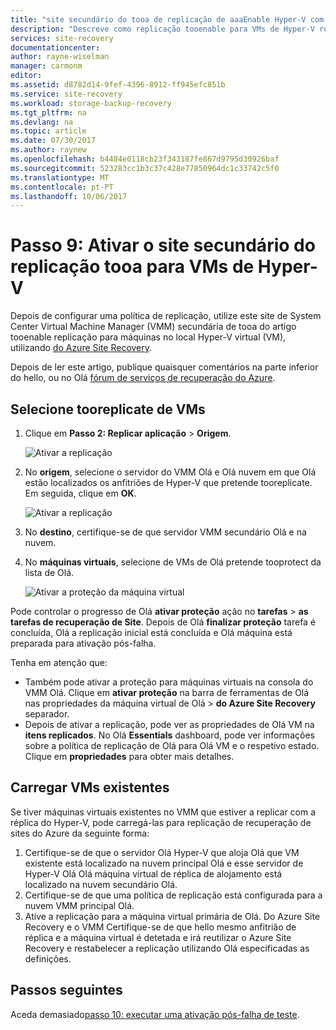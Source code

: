 ```yaml
---
title: "site secundário do tooa de replicação de aaaEnable Hyper-V com o Azure Site Recovery | Microsoft Docs"
description: "Descreve como replicação tooenable para VMs de Hyper-V replicar tooa secundário para o System Center VMM do site com o Azure Site Recovery."
services: site-recovery
documentationcenter: 
author: rayne-wiselman
manager: carmonm
editor: 
ms.assetid: d8782d14-9fef-4396-8912-ff945efc851b
ms.service: site-recovery
ms.workload: storage-backup-recovery
ms.tgt_pltfrm: na
ms.devlang: na
ms.topic: article
ms.date: 07/30/2017
ms.author: raynew
ms.openlocfilehash: b4484e0118cb23f343187fe867d9795d30926baf
ms.sourcegitcommit: 523283cc1b3c37c428e77850964dc1c33742c5f0
ms.translationtype: MT
ms.contentlocale: pt-PT
ms.lasthandoff: 10/06/2017
---
```

# <a name="step-9-enable-replication-tooa-secondary-site-for-hyper-v-vms"></a>Passo 9: Ativar o site secundário do replicação tooa para VMs de Hyper-V


Depois de configurar uma política de replicação, utilize este site de System Center Virtual Machine Manager (VMM) secundária de tooa do artigo tooenable replicação para máquinas no local Hyper-V virtual (VM), utilizando [do Azure Site Recovery](site-recovery-overview.md).

Depois de ler este artigo, publique quaisquer comentários na parte inferior do hello, ou no Olá [fórum de serviços de recuperação do Azure](https://social.msdn.microsoft.com/forums/azure/home?forum=hypervrecovmgr).



## <a name="select-vms-tooreplicate"></a>Selecione tooreplicate de VMs

1. Clique em **Passo 2: Replicar aplicação** > **Origem**. 

    ![Ativar a replicação](./media/vmm-to-vmm-walkthrough-enable-replication/enable-replication1.png)

2. No **origem**, selecione o servidor do VMM Olá e Olá nuvem em que Olá estão localizados os anfitriões de Hyper-V que pretende tooreplicate. Em seguida, clique em **OK**.

    ![Ativar a replicação](./media/vmm-to-vmm-walkthrough-enable-replication/enable-replication2.png)
3. No **destino**, certifique-se de que servidor VMM secundário Olá e na nuvem.
4. No **máquinas virtuais**, selecione de VMs de Olá pretende tooprotect da lista de Olá.

    ![Ativar a proteção da máquina virtual](./media/vmm-to-vmm-walkthrough-enable-replication/enable-replication5.png)

Pode controlar o progresso de Olá **ativar proteção** ação no **tarefas** > **as tarefas de recuperação de Site**. Depois de Olá **finalizar proteção** tarefa é concluída, Olá a replicação inicial está concluída e Olá máquina está preparada para ativação pós-falha.

Tenha em atenção que:

- Também pode ativar a proteção para máquinas virtuais na consola do VMM Olá. Clique em **ativar proteção** na barra de ferramentas de Olá nas propriedades da máquina virtual de Olá > **do Azure Site Recovery** separador.
- Depois de ativar a replicação, pode ver as propriedades de Olá VM na **itens replicados**. No Olá **Essentials** dashboard, pode ver informações sobre a política de replicação de Olá para Olá VM e o respetivo estado. Clique em **propriedades** para obter mais detalhes.

## <a name="onboard-existing-vms"></a>Carregar VMs existentes

Se tiver máquinas virtuais existentes no VMM que estiver a replicar com a réplica do Hyper-V, pode carregá-las para replicação de recuperação de sites do Azure da seguinte forma:

1. Certifique-se de que o servidor Olá Hyper-V que aloja Olá que VM existente está localizado na nuvem principal Olá e esse servidor de Hyper-V Olá Olá máquina virtual de réplica de alojamento está localizado na nuvem secundário Olá.
2. Certifique-se de que uma política de replicação está configurada para a nuvem VMM principal Olá.
3. Ative a replicação para a máquina virtual primária de Olá. Do Azure Site Recovery e o VMM Certifique-se de que hello mesmo anfitrião de réplica e a máquina virtual é detetada e irá reutilizar o Azure Site Recovery e restabelecer a replicação utilizando Olá especificadas as definições.


## <a name="next-steps"></a>Passos seguintes

Aceda demasiado[passo 10: executar uma ativação pós-falha de teste](vmm-to-vmm-walkthrough-test-failover.md).
